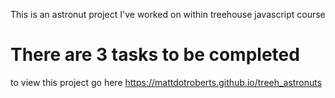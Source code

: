 This is an astronut project I've worked on within treehouse javascript course

# There are 3 tasks to be completed

to view this project go here https://mattdotroberts.github.io/treeh_astronuts


